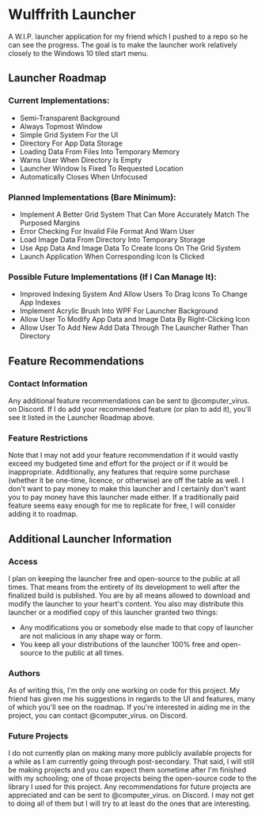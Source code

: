 # Wulffrith Launcher
A W.I.P. launcher application for my friend which I pushed to a repo so he can see the progress.
The goal is to make the launcher work relatively closely to the Windows 10 tiled start menu.

## Launcher Roadmap

### Current Implementations:
- Semi-Transparent Background
- Always Topmost Window
- Simple Grid System For the UI
- Directory For App Data Storage
- Loading Data From Files Into Temporary Memory
- Warns User When Directory Is Empty
- Launcher Window Is Fixed To Requested Location
- Automatically Closes When Unfocused

### Planned Implementations (Bare Minimum):
- Implement A Better Grid System That Can More Accurately Match The Purposed Margins
- Error Checking For Invalid File Format And Warn User
- Load Image Data From Directory Into Temporary Storage
- Use App Data And Image Data To Create Icons On The Grid System
- Launch Application When Corresponding Icon Is Clicked

### Possible Future Implementations (If I Can Manage It):
- Improved Indexing System And Allow Users To Drag Icons To Change App Indexes
- Implement Acrylic Brush Into WPF For Launcher Background
- Allow User To Modify App Data and Image Data By Right-Clicking Icon
- Allow User To Add New Add Data Through The Launcher Rather Than Directory

## Feature Recommendations

### Contact Information
Any additional feature recommendations can be sent to @computer_virus. on Discord.
If I do add your recommended feature (or plan to add it), you'll see it listed in the Launcher Roadmap above.

### Feature Restrictions
Note that I may not add your feature recommendation if it would vastly exceed my budgeted time and effort for the project or if it would be inappropriate.
Additionally, any features that require some purchase (whether it be one-time, licence, or otherwise) are off the table as well.
I don't want to pay money to make this launcher and I certainly don't want you to pay money have this launcher made either.
If a traditionally paid feature seems easy enough for me to replicate for free, I will consider adding it to roadmap.

## Additional Launcher Information

### Access
I plan on keeping the launcher free and open-source to the public at all times.
That means from the entirety of its development to well after the finalized build is published.
You are by all means allowed to download and modify the launcher to your heart's content.
You also may distribute this launcher or a modified copy of this launcher granted two things:
- Any modifications you or somebody else made to that copy of launcher are not malicious in any shape way or form.
- You keep all your distributions of the launcher 100% free and open-source to the public at all times.

### Authors
As of writing this, I'm the only one working on code for this project.
My friend has given me his suggestions in regards to the UI and features, many of which you'll see on the roadmap.
If you're interested in aiding me in the project, you can contact @computer_virus. on Discord.

### Future Projects
I do not currently plan on making many more publicly available projects for a while as I am currently going through post-secondary.
That said, I will still be making projects and you can expect them sometime after I'm finished with my schooling; one of those projects being the open-source code to the library I used for this project.
Any recommendations for future projects are appreciated and can be sent to @computer_virus. on Discord.
I may not get to doing all of them but I will try to at least do the ones that are interesting.